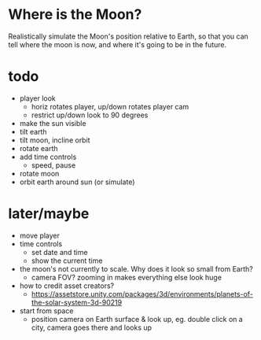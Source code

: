 # Where is the Moon?

Realistically simulate the Moon's position relative to Earth, so that you can
tell where the moon is now, and where it's going to be in the future.

# todo
- player look
    - horiz rotates player, up/down rotates player cam
    - restrict up/down look to 90 degrees
- make the sun visible
- tilt earth
- tilt moon, incline orbit
- rotate earth
- add time controls
    - speed, pause
- rotate moon
- orbit earth around sun (or simulate)

# later/maybe
- move player
- time controls
    - set date and time
    - show the current time
- the moon's not currently to scale. Why does it look so small from Earth?
    - camera FOV? zooming in makes everything else look huge
- how to credit asset creators?
    - https://assetstore.unity.com/packages/3d/environments/planets-of-the-solar-system-3d-90219
- start from space
    - position camera on Earth surface & look up, eg. double click on a city,
      camera goes there and looks up
